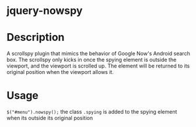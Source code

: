 # jquery-nowspy

# Description
A scrollspy plugin that mimics the behavior of Google Now's Android search box.
The scrollspy only kicks in once the spying element is outside the viewport, and the viewport is scrolled up.
The element will be returned to its original position when the viewport allows it.

# Usage
```$("#menu").nowspy();```
the class `.spying` is added to the spying element when its outside its original position